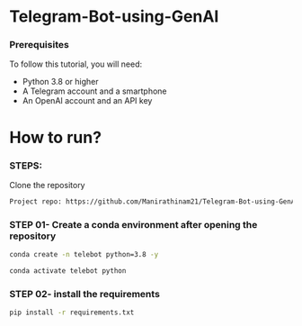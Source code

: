 # Telegram-Bot-using-GenAI

### Prerequisites

To follow this tutorial, you will need:

* Python 3.8 or higher
* A Telegram account and a smartphone
* An OpenAI account and an API key

# How to run?
### STEPS:
Clone the repository

```bash
Project repo: https://github.com/Manirathinam21/Telegram-Bot-using-GenAI.git
```
### STEP 01- Create a conda environment after opening the repository

```bash
conda create -n telebot python=3.8 -y
```

```bash
conda activate telebot python
```

### STEP 02- install the requirements

```bash
pip install -r requirements.txt
```